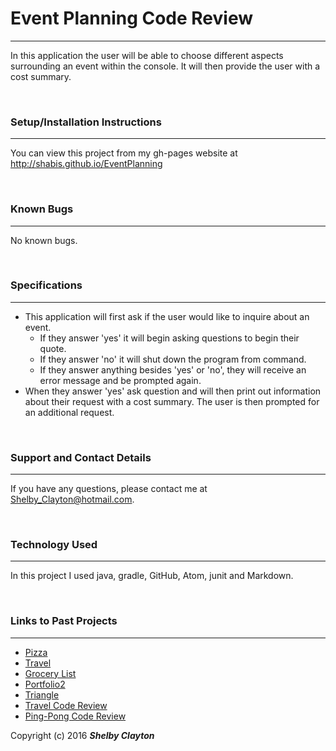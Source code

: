 # Event Planning Code Review
------

In this application the user will be able to choose different aspects surrounding an event within the console. It will then provide the user with a cost summary.

<br/>

### Setup/Installation Instructions
------

You can view this project from my gh-pages website at http://shabis.github.io/EventPlanning

<br/>

### Known Bugs
------

No known bugs.

<br/>

### Specifications
------

* This application will first ask if the user would like to inquire about an event.
  * If they answer 'yes' it will begin asking questions to begin their quote.
  * If they answer 'no' it will shut down the program from command.
  * If they answer anything besides 'yes' or 'no', they will receive an error message and be prompted again.
* When they answer 'yes' ask question and will then print out information about their request with a cost summary. The user is then prompted for an additional request.

<br/>

### Support and Contact Details
------

If you have any questions, please contact me at Shelby_Clayton@hotmail.com.

<br/>

### Technology Used
------

In this project I used java, gradle, GitHub, Atom, junit and Markdown.

<br/>

### Links to Past Projects
------

* [Pizza](https://github.com/Shabis/Pizza_js.git)
* [Travel](https://github.com/Shabis/Travel.git)
* [Grocery List](https://github.com/Shabis/Grocery_List.git)
* [Portfolio2](https://github.com/Shabis/Portfolio2.git)
* [Triangle](https://github.com/Shabis/Triangle.git)
* [Travel Code Review](http://shabis.github.io/Travel/_Code_Review/)
* [Ping-Pong Code Review](http://shabis.github.io/Ping-Pong/)

Copyright (c) 2016 **_Shelby Clayton_**
